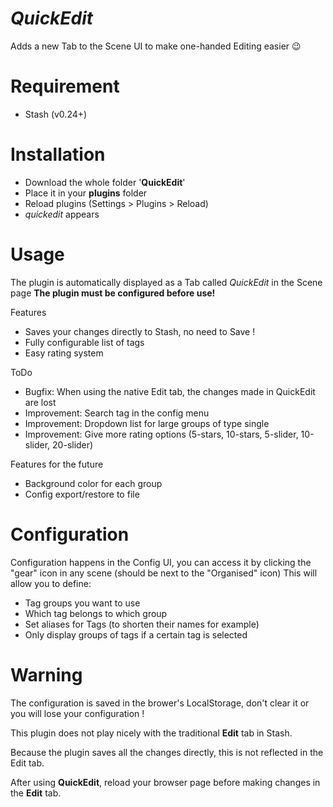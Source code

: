 # *QuickEdit*
Adds a new Tab to the Scene UI to make one-handed Editing easier 😉

# Requirement
- Stash (v0.24+)

# Installation
- Download the whole folder '**QuickEdit**'
- Place it in your **plugins** folder
- Reload plugins (Settings > Plugins > Reload)
- *quickedit* appears

# Usage
The plugin is automatically displayed as a Tab called *QuickEdit* in the Scene page
**The plugin must be configured before use!**

Features
- Saves your changes directly to Stash, no need to Save !
- Fully configurable list of tags
- Easy rating system

ToDo
- Bugfix: When using the native Edit tab, the changes made in QuickEdit are lost
- Improvement: Search tag in the config menu
- Improvement: Dropdown list for large groups of type single
- Improvement: Give more rating options (5-stars, 10-stars, 5-slider, 10-slider, 20-slider)

Features for the future
- Background color for each group
- Config export/restore to file


# Configuration
Configuration happens in the Config UI, you can access it by clicking the "gear" icon in any scene (should be next to the "Organised" icon)
This will allow you to define:
- Tag groups you want to use
- Which tag belongs to which group
- Set aliases for Tags (to shorten their names for example)
- Only display groups of tags if a certain tag is selected

# Warning
The configuration is saved in the brower's LocalStorage, don't clear it or you will lose your configuration !


This plugin does not play nicely with the traditional **Edit** tab in Stash.

Because the plugin saves all the changes directly, this is not reflected in the Edit tab.

After using **QuickEdit**, reload your browser page before making changes in the **Edit** tab.